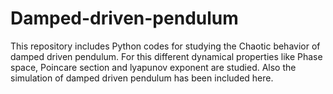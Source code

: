 # Damped-driven-pendulum
This repository includes Python codes for studying the Chaotic behavior of damped driven pendulum. For this different dynamical
properties like Phase space, Poincare section and lyapunov exponent are studied. Also the simulation of damped driven pendulum has been included here.
